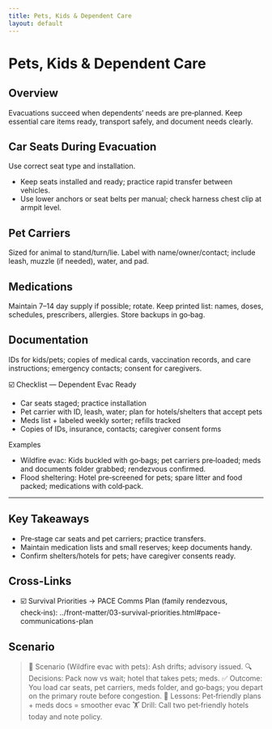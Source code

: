 ```yaml
---
title: Pets, Kids & Dependent Care
layout: default
---
```


# Pets, Kids & Dependent Care

## Overview
Evacuations succeed when dependents’ needs are pre‑planned. Keep essential care items ready, transport safely, and document needs clearly.

## Car Seats During Evacuation
Use correct seat type and installation.

- Keep seats installed and ready; practice rapid transfer between vehicles.
- Use lower anchors or seat belts per manual; check harness chest clip at armpit level.

## Pet Carriers
Sized for animal to stand/turn/lie. Label with name/owner/contact; include leash, muzzle (if needed), water, and pad.

## Medications
Maintain 7–14 day supply if possible; rotate. Keep printed list: names, doses, schedules, prescribers, allergies. Store backups in go‑bag.

## Documentation
IDs for kids/pets; copies of medical cards, vaccination records, and care instructions; emergency contacts; consent for caregivers.

☑️ Checklist — Dependent Evac Ready
- Car seats staged; practice installation
- Pet carrier with ID, leash, water; plan for hotels/shelters that accept pets
- Meds list + labeled weekly sorter; refills tracked
- Copies of IDs, insurance, contacts; caregiver consent forms

Examples
- Wildfire evac: Kids buckled with go‑bags; pet carriers pre‑loaded; meds and documents folder grabbed; rendezvous confirmed.
- Flood sheltering: Hotel pre‑screened for pets; spare litter and food packed; medications with cold‑pack.

---

## Key Takeaways
- Pre‑stage car seats and pet carriers; practice transfers.
- Maintain medication lists and small reserves; keep documents handy.
- Confirm shelters/hotels for pets; have caregiver consents ready.

## Cross-Links
- ☑️ Survival Priorities → PACE Comms Plan (family rendezvous, check‑ins): ../front-matter/03-survival-priorities.html#pace-communications-plan

## Scenario

> 🧭 Scenario (Wildfire evac with pets): Ash drifts; advisory issued.
> 🔍 Decisions: Pack now vs wait; hotel that takes pets; meds.
> ✅ Outcome: You load car seats, pet carriers, meds folder, and go‑bags; you depart on the primary route before congestion.
> 🧠 Lessons: Pet‑friendly plans + meds docs = smoother evac
> 🏋️ Drill: Call two pet‑friendly hotels today and note policy.
